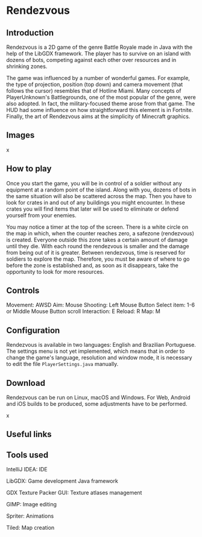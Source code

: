 # Rendezvous
 
## Introduction

Rendezvous is a 2D game of the genre Battle Royale made in Java with the help of the LibGDX framework. The player has to survive on an island with dozens of bots, competing against each other over resources and in shrinking zones.

The game was influenced by a number of wonderful games. For example, the type of projection, position (top down) and camera movement (that follows the cursor) resembles that of Hotline Miami. Many concepts of PlayerUnknown's Battlegrounds, one of the most popular of the genre, were also adopted. In fact, the military-focused theme arose from that game. The HUD had some influence on how straightforward this element is in Fortnite. Finally, the art of Rendezvous aims at the simplicity of Minecraft graphics.

## Images

x

## How to play

Once you start the game, you will be in control of a soldier without any equipment at a random point of the island. Along with you, dozens of bots in the same situation will also be scattered across the map. Then you have to look for crates in and out of any buildings you might encounter. In these crates you will find items that later will be used to eliminate or defend yourself from your enemies.

You may notice a timer at the top of the screen. There is a white circle on the map in which, when the counter reaches zero, a safezone (rendezvous) is created. Everyone outside this zone takes a certain amount of damage until they die. With each round the rendezvous is smaller and the damage from being out of it is greater. Between rendezvous, time is reserved for soldiers to explore the map. Therefore, you must be aware of where to go before the zone is established and, as soon as it disappears, take the opportunity to look for more resources.

## Controls

Movement: AWSD
Aim: Mouse
Shooting: Left Mouse Button
Select item: 1-6 or Middle Mouse Button scroll
Interaction: E
Reload: R
Map: M

## Configuration

Rendezvous is available in two languages: English and Brazilian Portuguese. The settings menu is not yet implemented, which means that in order to change the game's language, resolution and window mode, it is necessary to edit the file `PlayerSettings.java` manually.

## Download

Rendezvous can be run on Linux, macOS and Windows. For Web, Android and iOS builds to be produced, some adjustments have to be performed.

x

## Useful links

## Tools used

IntelliJ IDEA: IDE

LibGDX: Game development Java framework

GDX Texture Packer GUI: Texture atlases management

GIMP: Image editing

Spriter: Animations

Tiled: Map creation

